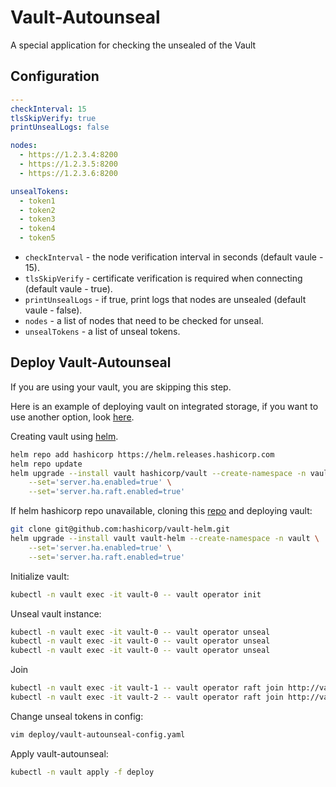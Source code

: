 # Vault-Autounseal

A special application for checking the unsealed of the Vault

## Configuration

```yaml
---
checkInterval: 15
tlsSkipVerify: true
printUnsealLogs: false

nodes:
  - https://1.2.3.4:8200
  - https://1.2.3.5:8200
  - https://1.2.3.6:8200

unsealTokens:
  - token1
  - token2
  - token3
  - token4
  - token5
```

* `checkInterval` - the node verification interval in seconds (default vaule - 15).
* `tlsSkipVerify` - certificate verification is required when connecting (default vaule - true).
* `printUnsealLogs` - if true, print logs that nodes are unsealed (default vaule - false).
* `nodes` - a list of nodes that need to be checked for unseal.
* `unsealTokens` - a list of unseal tokens.

## Deploy Vault-Autounseal

If you are using your vault, you are skipping this step.

Here is an example of deploying vault on integrated storage, if you want to use another option, look [here](https://developer.hashicorp.com/vault/docs/configuration/storage).

Creating vault using [helm](https://developer.hashicorp.com/vault/docs/platform/k8s/helm/examples/ha-with-raft).
```bash
helm repo add hashicorp https://helm.releases.hashicorp.com
helm repo update
helm upgrade --install vault hashicorp/vault --create-namespace -n vault \
    --set='server.ha.enabled=true' \
    --set='server.ha.raft.enabled=true'
```

If helm hashicorp repo unavailable, cloning this [repo](https://github.com/hashicorp/vault-helm) and deploying vault:
```bash
git clone git@github.com:hashicorp/vault-helm.git
helm upgrade --install vault vault-helm --create-namespace -n vault \
    --set='server.ha.enabled=true' \
    --set='server.ha.raft.enabled=true'
```

Initialize vault:
```bash
kubectl -n vault exec -it vault-0 -- vault operator init
```

Unseal vault instance:
```bash
kubectl -n vault exec -it vault-0 -- vault operator unseal
kubectl -n vault exec -it vault-0 -- vault operator unseal
kubectl -n vault exec -it vault-0 -- vault operator unseal
```

Join
```bash
kubectl -n vault exec -it vault-1 -- vault operator raft join http://vault-0.vault-internal:8200
kubectl -n vault exec -it vault-2 -- vault operator raft join http://vault-0.vault-internal:8200
```

Change unseal tokens in config:
```bash
vim deploy/vault-autounseal-config.yaml
```

Apply vault-autounseal:
```bash
kubectl -n vault apply -f deploy
```
